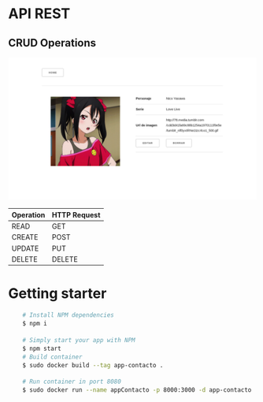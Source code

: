 # API REST
## CRUD Operations

![screenshoot](https://github.com/doing-the-way/api-rest-express/blob/master/client/public/images/screenshot01.png)

Operation | HTTP Request 
--- | --- 
READ | GET 
CREATE | POST 
UPDATE | PUT 
DELETE | DELETE 

# Getting starter
```bash
	# Install NPM dependencies
	$ npm i
	
	# Simply start your app with NPM
	$ npm start
	# Build container
	$ sudo docker build --tag app-contacto .
	
	# Run container in port 8080
	$ sudo docker run --name appContacto -p 8000:3000 -d app-contacto
```
